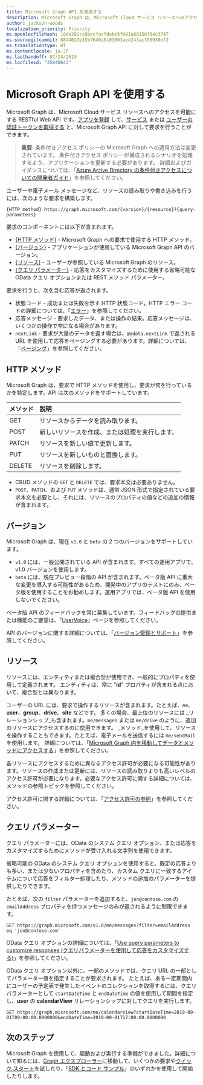 ```yaml
---
title: Microsoft Graph API を使用する
description: Microsoft Graph は、Microsoft Cloud サービス リソースへのアクセスを可能にする RESTful Web API です。アプリを登録 して、サービス または ユーザーの認証トークンを取得する と、Microsoft Graph API に対して要求を行うことができます。
author: jackson-woods
localization_priority: Priority
ms.openlocfilehash: 18de281cc0becfacfdabe5fb81a68358f04c3747
ms.sourcegitcommit: 8844023e15b7649a5c03603aee243acf85930ef2
ms.translationtype: HT
ms.contentlocale: ja-JP
ms.lasthandoff: 07/24/2019
ms.locfileid: "35840643"
---
```

# <a name="use-the-microsoft-graph-api"></a>Microsoft Graph API を使用する

Microsoft Graph は、Microsoft Cloud サービス リソースへのアクセスを可能にする RESTful Web API です。[アプリを登録](auth-register-app-v2.md) して、[サービス](auth-v2-service.md) または [ユーザーの認証トークンを取得する](auth-v2-user.md) と、Microsoft Graph API に対して要求を行うことができます。

> **重要:** 条件付きアクセス ポリシーの Microsoft Graph への適用方法は変更されています。 条件付きアクセス ポリシーが構成されるシナリオを処理するよう、アプリケーションを更新する必要があります。 詳細およびガイダンスについては、「[Azure Active Directory の条件付きアクセスについての開発者ガイド](https://docs.microsoft.com/azure/active-directory/develop/active-directory-conditional-access-developer)」を参照してください。

ユーザーや電子メール メッセージなど、リソースの読み取りや書き込みを行うには、次のような要求を構築します。

<!-- {
  "blockType": "ignored"
}-->
```http
{HTTP method} https://graph.microsoft.com/{version}/{resource}?{query-parameters}
```

要求のコンポーネントには以下が含まれます。

* [{HTTP メソッド}](#http-methods) - Microsoft Graph への要求で使用する HTTP メソッド。
* [{バージョン}](#version) - アプリケーションが使用している Microsoft Graph API のバージョン。
* [{リソース}](#resource) - ユーザーが参照している Microsoft Graph のリソース。 
* [{クエリ パラメーター}](#query-parameters-optional) - 応答をカスタマイズするために使用する省略可能な OData クエリ オプションまたは REST メソッド パラメーター。

要求を行うと、次を含む応答が返されます。 

* 状態コード - 成功または失敗を示す HTTP 状態コード。HTTP エラー コードの詳細については、「[エラー](errors.md)」を参照してください。
* 応答メッセージ - 要求したデータ、または操作の結果。応答メッセージは、いくつかの操作で空になる場合があります。
* `nextLink` - 要求が大量のデータを返す場合は、`@odata.nextLink` で返される URL を使用して応答をページングする必要があります。詳細については、「[ページング](paging.md)」を参照してください。

## <a name="http-methods"></a>HTTP メソッド

Microsoft Graph は、要求で HTTP メソッドを使用し、要求が何を行っているかを特定します。API は次のメソッドをサポートしています。


|**メソッド** |**説明**                             |
| :----- | :------------------------------------------- |
| GET    | リソースからデータを読み取ります。                   |
| POST   | 新しいリソースを作成、または処理を実行します。 |
| PATCH  | リソースを新しい値で更新します。           |
| PUT    | リソースを新しいものと置換します。           |
| DELETE | リソースを削除します。                           |

* CRUD メソッドの `GET` と `DELETE` では、要求本文は必要ありません。
* `POST`、`PATCH`、および `PUT` メソッドは、通常 JSON 形式で指定されている要求本文を必要とし、それには、リソースのプロパティの値などの追加の情報が含まれます。

## <a name="version"></a>バージョン

Microsoft Graph は、現在 `v1.0` と `beta` の 2 つのバージョンをサポートしています。

* `v1.0` には、一般公開されている API が含まれます。すべての運用アプリで、v1.0 バージョンを使用します。
* `beta` には、現在プレビュー段階の API が含まれます。ベータ版 API に重大な変更を導入する可能性があるため、開発中のアプリのテストにのみ、ベータ版を使用することをお勧めします。運用アプリでは、ベータ版 API を使用しないでください。

ベータ版 API のフィードバックを常に募集しています。フィードバックの提供または機能のご要望は、「[UserVoice](https://officespdev.uservoice.com/)」ページを参照してください。

API のバージョンに関する詳細については、「[バージョン管理とサポート](versioning-and-support.md)」を参照してください。

## <a name="resource"></a>リソース

リソースには、エンティティまたは複合型が使用でき、一般的にプロパティを使用して定義されます。 エンティティは、常に "**id**" プロパティが含まれる点において、複合型とは異なります。

ユーザーの URL には、要求で操作するリソースが含まれます。たとえば、`me`、**user**、**group**、**drive**、**site** などです。 多くの場合、最上位のリソースには _リレーションシップ_も含まれます。`me/messages` または `me/drive` のように、追加のリソースにアクセスするのに使用できます。 _メソッド_を使用して、リソースを操作することもできます。たとえば、電子メールを送信するには `me/sendMail` を使用します。 詳細については、「[Microsoft Graph 内を移動してデータとメソッドにアクセスする](traverse-the-graph.md)」を参照してください。

各リソースにアクセスするために異なるアクセス許可が必要になる可能性があります。リソースの作成または更新には、リソースの読み取りよりも高いレベルのアクセス許可が必要になります。必要なアクセス許可に関する詳細については、メソッドの参照トピックを参照してください。 

アクセス許可に関する詳細については、「[アクセス許可の参照](permissions-reference.md)」を参照してください。

## <a name="query-parameters"></a>クエリ パラメーター

クエリ パラメーターには、OData のシステム クエリ オプション、または応答をカスタマイズするためにメソッドが受け入れる文字列を使用できます。

省略可能の OData のシステム クエリ オプションを使用すると、既定の応答よりも多い、または少ないプロパティを含めたり、カスタム クエリに一致するアイテムについて応答をフィルター処理したり、メソッドの追加のパラメーターを提供したりできます。

たとえば、次の `filter` パラメーターを追加すると、`jon@contoso.com` の `emailAddress` プロパティを持つメッセージのみが返されるように制限できます。

<!-- {
  "blockType": "ignored"
}-->
```http
GET https://graph.microsoft.com/v1.0/me/messages?filter=emailAddress eq 'jon@contoso.com'
```

OData クエリ オプションの詳細については、「[Use query parameters to customize responses (クエリパラメーターを使用して応答をカスタマイズする)](query-parameters.md)」を参照してください。

OData クエリ オプション以外に、一部のメソッドでは、クエリ URL の一部としてパラメーター値を指定することが要求されます。 たとえば、ある一定期間内にユーザーの予定表で発生したイベントのコレクションを取得するには、クエリ パラメーターとして `startDateTime` と `endDateTime` の値を使用して期間を指定し、**user** の **calendarView** リレーションシップに対してクエリを実行します。

<!-- {
  "blockType": "ignored"
}-->
```http
GET https://graph.microsoft.com/me/calendarView?startDateTime=2019-09-01T09:00:00.0000000&endDateTime=2019-09-01T17:00:00.0000000
```

## <a name="next-steps"></a>次のステップ

Microsoft Graph を使用して、起動および実行する準備ができました。詳細について知るには、[Graph エクスプローラー](https://developer.microsoft.com/graph/graph-explorer)に移動して、いくつかの要求や[クイック スタート](https://developer.microsoft.com/graph/quick-start)を試したり、「[SDK とコード サンプル](https://developer.microsoft.com/graph/code-samples-and-sdks)」のいずれかを使用して開始したりします。
